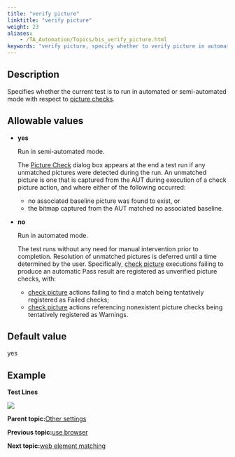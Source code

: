 ```yaml
--- 
title: "verify picture"
linktitle: "verify picture"
weight: 23
aliases: 
    - /TA_Automation/Topics/bis_verify_picture.html
keywords: "verify picture, specify whether to verify picture in automated mode or semi-automated mode, determine which mode is used to check picture"
---
```


## Description

Specifies whether the current test is to run in automated or semi-automated mode with respect to [picture checks](/TA_Automation/Topics/bia_check_picture.html).

## Allowable values

-   **yes**

    Run in semi-automated mode.

    The [Picture Check](/TA_Automation/Topics/bia_check_picture.html#image_s2w_3zj_vq) dialog box appears at the end a test run if any unmatched pictures were detected during the run. An unmatched picture is one that is captured from the AUT during execution of a check picture action, and where either of the following occurred:

    -   no associated baseline picture was found to exist, or
    -   the bitmap captured from the AUT matched no associated baseline.
-   **no**

    Run in automated mode.

    The test runs without any need for manual intervention prior to completion. Resolution of unmatched pictures is deferred until a time determined by the user. Specifically, [check picture](/TA_Automation/Topics/bia_check_picture.html) executions failing to produce an automatic Pass result are registered as unverified picture checks, with:

    -   [check picture](/TA_Automation/Topics/bia_check_picture.html) actions failing to find a match being tentatively registered as Failed checks;
    -   [check picture](/TA_Automation/Topics/bia_check_picture.html) actions referencing nonexistent picture checks being tentatively registered as Warnings.

## Default value

yes

## Example

**Test Lines**

![](/images//Images/bis_verify_picture_pgm_3.png)

**Parent topic:**[Other settings](/TA_Automation/Topics/bis_other.html)

**Previous topic:**[use browser](/TA_Automation/Topics/bis_use_browser.html)

**Next topic:**[web element matching](/TA_Automation/Topics/bis_web_element_matching.html)

